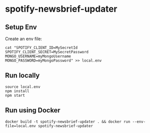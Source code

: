 # spotify-newsbrief-updater

## Setup Env
Create an env file:

```
cat "SPOTIFY_CLIENT_ID=MySecretId
SPOTIFY_CLIENT_SECRET=MySecretPassword
MONGO_USERNAME=myMongoUsername
MONGO_PASSWORD=myMongoPassword" >> local.env
```

## Run locally

```
source local.env
npm install
npm start
```

## Run using Docker

```
docker build -t spotify-newsbrief-updater . && docker run --env-file=local.env spotify-newsbrief-updater
```